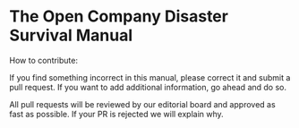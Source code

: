 # The Open Company Disaster Survival Manual

How to contribute:

If you find something incorrect in this manual, please correct it and submit a pull request. If you want to add additional information, go ahead and do so.

All pull requests will be reviewed by our editorial board and approved as fast as possible. If your PR is rejected we will explain why.

